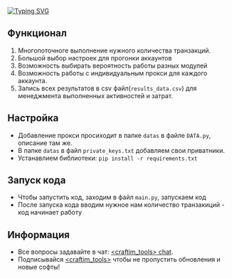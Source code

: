 [![Typing SVG](https://readme-typing-svg.herokuapp.com?color=%2336BCF7&lines=zora_soft_v2)](https://git.io/typing-svg)

## Функционал
1. Многопоточноге выполнение нужного количества транзакций.
2. Большой выбор настроек для прогонки аккаунтов
3. Возможность выбирать вероятность работы разных модулей
4. Возможность работы с индивидуальным прокси для каждого аккаунта.
5. Запись всех результатов в сsv файл(`results_data.csv`) для менеджмента выполненных активностей и затрат.

## Настройка
- Добавление прокси просиходит в папке `datas` в файле `DATA.py`, описание там же.
- В папке `datas` в файл `private_keys.txt` добавляем свои приватники.
- Устанавлием библиотеки: `pip install -r requirements.txt`

## Запуск кода
- Чтобы запустить код, заходим в файл `main.py`, запускаем код
- После запуска кода вводим нужное нам количество транзакиций - код начинает работу

## Информация
- Все вопросы задавайте в чат: [<craftim_tools> сhat](https://t.me/craftim_tools_chat).
- Подписывайся [<craftim_tools>](https://t.me/craftim_tools) чтобы не пропустить обновления и новые софты!
